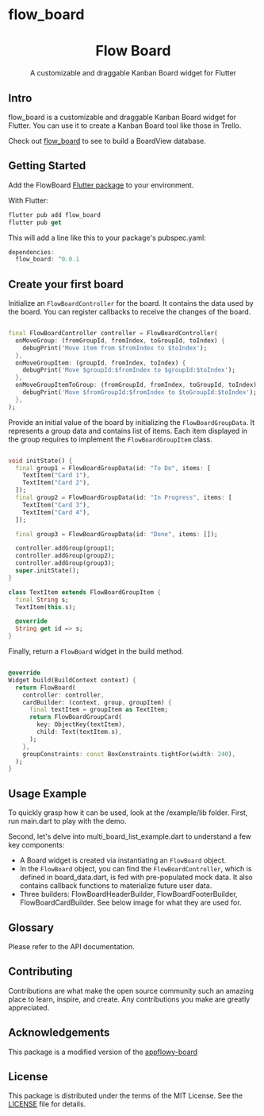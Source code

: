 # flow_board

<h1 align="center"><b>Flow Board</b></h1>

<p align="center">A customizable and draggable Kanban Board widget for Flutter</p>

## Intro

flow_board is a customizable and draggable Kanban Board widget for Flutter.
You can use it to create a Kanban Board tool like those in Trello.

Check out [flow_board](https://github.com/zuhabul/flow_board) to see to build a BoardView database.

## Getting Started

Add the FlowBoard [Flutter package](https://docs.flutter.dev/development/packages-and-plugins/using-packages) to your environment.

With Flutter:

```dart
flutter pub add flow_board
flutter pub get
```

This will add a line like this to your package's pubspec.yaml:

```dart
dependencies:
  flow_board: ^0.0.1
```

## Create your first board

Initialize an `FlowBoardController` for the board. It contains the data used by the board. You can
register callbacks to receive the changes of the board.

```dart

final FlowBoardController controller = FlowBoardController(
  onMoveGroup: (fromGroupId, fromIndex, toGroupId, toIndex) {
    debugPrint('Move item from $fromIndex to $toIndex');
  },
  onMoveGroupItem: (groupId, fromIndex, toIndex) {
    debugPrint('Move $groupId:$fromIndex to $groupId:$toIndex');
  },
  onMoveGroupItemToGroup: (fromGroupId, fromIndex, toGroupId, toIndex) {
    debugPrint('Move $fromGroupId:$fromIndex to $toGroupId:$toIndex');
  },
);
```

Provide an initial value of the board by initializing the `FlowBoardGroupData`. It represents a group data and contains list of items. Each item displayed in the group requires to implement the `FlowBoardGroupItem` class.

```dart

void initState() {
  final group1 = FlowBoardGroupData(id: "To Do", items: [
    TextItem("Card 1"),
    TextItem("Card 2"),
  ]);
  final group2 = FlowBoardGroupData(id: "In Progress", items: [
    TextItem("Card 3"),
    TextItem("Card 4"),
  ]);

  final group3 = FlowBoardGroupData(id: "Done", items: []);

  controller.addGroup(group1);
  controller.addGroup(group2);
  controller.addGroup(group3);
  super.initState();
}

class TextItem extends FlowBoardGroupItem {
  final String s;
  TextItem(this.s);

  @override
  String get id => s;
}

```

Finally, return a `FlowBoard` widget in the build method.

```dart

@override
Widget build(BuildContext context) {
  return FlowBoard(
    controller: controller,
    cardBuilder: (context, group, groupItem) {
      final textItem = groupItem as TextItem;
      return FlowBoardGroupCard(
        key: ObjectKey(textItem),
        child: Text(textItem.s),
      );
    },
    groupConstraints: const BoxConstraints.tightFor(width: 240),
  );
}

```

## Usage Example

To quickly grasp how it can be used, look at the /example/lib folder.
First, run main.dart to play with the demo.

Second, let's delve into multi_board_list_example.dart to understand a few key components:

* A Board widget is created via instantiating an `FlowBoard` object.
* In the `FlowBoard` object, you can find the `FlowBoardController`, which is defined in board_data.dart, is fed with pre-populated mock data. It also contains callback functions to materialize future user data.
* Three builders: FlowBoardHeaderBuilder, FlowBoardFooterBuilder, FlowBoardCardBuilder. See below image for what they are used for.

## Glossary

Please refer to the API documentation.

## Contributing

Contributions are what make the open source community such an amazing place to learn, inspire, and create. Any contributions you make are greatly appreciated.

## Acknowledgements

This package is a modified version of the [appflowy-board]([[link-to-original-package](https://pub.dev/packages/appflowy_board)](https://github.com/AppFlowy-IO/appflowy-board/blob/main/LICENSE))

## License

This package is distributed under the terms of the MIT License. See the [LICENSE](LICENSE) file for details.
